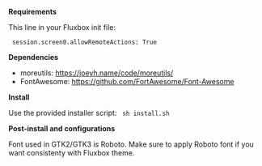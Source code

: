 <b> Requirements </b>

This line in your Fluxbox init file:

<code> session.screen0.allowRemoteActions:	True </code>

<b>Dependencies</b>

- moreutils: https://joeyh.name/code/moreutils/
- FontAwesome: https://github.com/FortAwesome/Font-Awesome

<b>Install</b>

Use the provided installer script:
<code> sh install.sh </code>

<b>Post-install and configurations</b>

Font used in GTK2/GTK3 is Roboto. Make sure to apply Roboto font if you want consistenty with Fluxbox theme.
